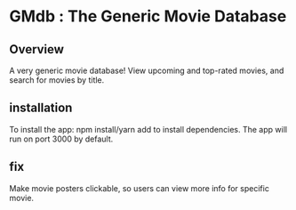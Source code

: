 # GMdb : The Generic Movie Database

## Overview
A very generic movie database! View upcoming and top-rated movies, and search for movies by title. 

## installation
To install the app:
npm install/yarn add to install dependencies. The app will run on port 3000 by default.

## fix
Make movie posters clickable, so users can view more info for specific movie.  